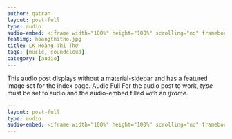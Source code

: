 ```yaml
---
author: qatran
layout: post-full
type: audio
audio-embed: <iframe width="100%" height="100%" scrolling="no" frameborder="no" allow="autoplay" src="https://w.soundcloud.com/player/?url=https%3A//api.soundcloud.com/tracks/333864920&color=%23ff5500&auto_play=false&hide_related=false&show_comments=true&show_user=true&show_reposts=false&show_teaser=true&visual=true"></iframe>
featimg: hoangthitho.jpg
title: LK Hoàng Thi Thơ
tags: [music, soundcloud]
category: [audio]
---
```

This audio post displays without a material-sidebar and has a featured image set for the index page.
Audio Full
For the audio post to work, *type* must be set to audio and the audio-embed filled with an *iframe*.

```yml
---
layout: post-full
type: audio
audio-embed: <iframe width="100%" height="100%" scrolling="no" frameborder="no" allow="autoplay" src="https://w.soundcloud.com/player/?url=https%3A//api.soundcloud.com/tracks/333864920&color=%23ff5500&auto_play=false&hide_related=false&show_comments=true&show_user=true&show_reposts=false&show_teaser=true&visual=true"></iframe>
---
```